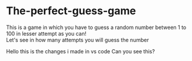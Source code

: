# The-perfect-guess-game
This is a game in which you have to guess a random number between 1 to 100 in lesser attempt as you can!
<br>
Let's see in how many attempts you will guess the number


Hello this is the changes i made in vs code
Can you see this?